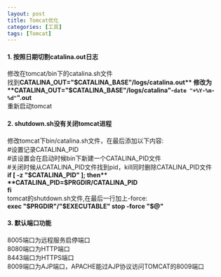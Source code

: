 ```yaml
---
layout: post
title: Tomcat优化
categories: [工具]
tags: [Tomcat]
---
```

#### 1. 按照日期切割catalina.out日志  
修改在tomcat/bin下的catalina.sh文件  
找到**CATALINA_OUT="$CATALINA_BASE"/logs/catalina.out**    
修改为**CATALINA_OUT="$CATALINA_BASE"/logs/catalina"-`date "+%Y-%m-%d"`".out**  
重新启动tomcat  
<!-- more -->
#### 2. shutdown.sh没有关闭tomcat进程  
修改tomcat下bin/catalina.sh文件，在最后添加以下内容:  
#设置记录CATALINA_PID   
#该设置会在启动时候bin下新建一个CATALINA_PID文件   
#关闭时候从CATALINA_PID文件找到pid，kill同时删除CATALINA_PID文件  
**if [ -z "$CATALINA_PID" ]; then**    
      **CATALINA_PID=$PRGDIR/CATALINA_PID**    
**fi**  
tomcat的shutdown.sh文件,在最后一行加上-force:  
**exec "$PRGDIR"/"$EXECUTABLE" stop -force "$@"**  
#### 3. 默认端口功能  
8005端口为远程服务启停端口  
8080端口为HTTP端口  
8443端口为HTTPS端口  
8009端口为AJP端口，APACHE能过AJP协议访问TOMCAT的8009端口  
